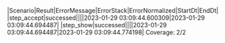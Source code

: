 |Scenario|Result|ErrorMessage|ErrorStack|ErrorNormalized|StartDt|EndDt|
|step_accept|successed||||2023-01-29 03:09:44.600309|2023-01-29 03:09:44.694487|
|step_show|successed||||2023-01-29 03:09:44.694487|2023-01-29 03:09:44.774198|
Coverage: 2/2
